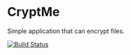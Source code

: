 # CryptMe
Simple application that can encrypt files.

[![Build Status](https://travis-ci.org/lukasz-szewc/CryptMe.svg?branch=master)](https://travis-ci.org/lukasz-szewc/CryptMe)
